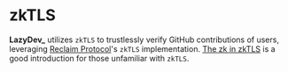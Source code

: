 # zkTLS

**LazyDev\_** utilizes `zkTLS` to trustlessly verify GitHub contributions of users, leveraging [Reclaim Protocol]'s `zkTLS` implementation. [The zk in zkTLS] is a good introduction for those unfamiliar with `zkTLS`.

[reclaim protocol]: https://reclaimprotocol.org
[the zk in zktls]: https://blog.reclaimprotocol.org/posts/zk-in-zktls
